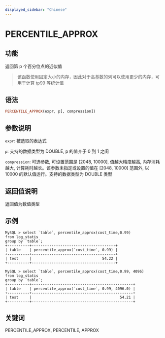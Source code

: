 ```yaml
---
displayed_sidebar: "Chinese"
---
```


# PERCENTILE_APPROX

## 功能

返回第 p 个百分位点的近似值

> 该函数使用固定大小的内存，因此对于高基数的列可以使用更少的内存，可用于计算 tp99 等统计值

## 语法

```Haskell
PERCENTILE_APPROX(expr, p[, compression])
```

## 参数说明

`expr`: 被选取的表达式

`p`: 支持的数据类型为 DOUBLE, p 的值介于 0 到 1 之间

`compression`: 可选参数, 可设置范围是 [2048, 10000], 值越大精度越高, 内存消耗越大, 计算耗时越长。该参数未指定或设置的值在 [2048, 10000] 范围外, 以 10000 的默认值运行。支持的数据类型为 DOUBLE 类型

## 返回值说明

返回值为数值类型

## 示例

```plain text
MySQL > select `table`, percentile_approx(cost_time,0.99)
from log_statis
group by `table`;
+----------+--------------------------------------+
| table    | percentile_approx(`cost_time`, 0.99) |
+----------+--------------------------------------+
| test     |                                54.22 |
+----------+--------------------------------------+

MySQL > select `table`, percentile_approx(cost_time,0.99, 4096)
from log_statis
group by `table`;
+----------+----------------------------------------------+
| table    | percentile_approx(`cost_time`, 0.99, 4096.0) |
+----------+----------------------------------------------+
| test     |                                        54.21 |
+----------+----------------------------------------------+
```

## 关键词

PERCENTILE_APPROX, PERCENTILE, APPROX

